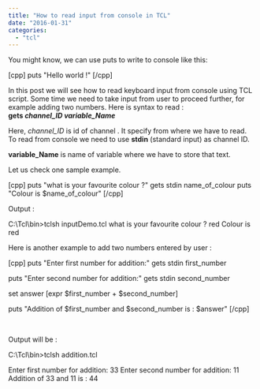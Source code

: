 ```yaml
---
title: "How to read input from console in TCL"
date: "2016-01-31"
categories: 
  - "tcl"
---
```


You might know, we can use puts to write to console like this:

\[cpp\] puts "Hello world !" \[/cpp\]

In this post we will see how to read keyboard input from console using TCL script. Some time we need to take input from user to proceed further, for example adding two numbers. Here is syntax to read : **gets _channel\_ID_ _variable\_Name_**

Here, _channel\_ID_ is id of channel . It specify from where we have to read. To read from console we need to use **stdin** (standard input) as channel ID.

**variable\_Name** is name of variable where we have to store that text.

Let us check one sample example.

\[cpp\] puts "what is your favourite colour ?" gets stdin name\_of\_colour puts "Colour is $name\_of\_colour" \[/cpp\]

Output :

C:\\Tcl\\bin>tclsh inputDemo.tcl what is your favourite colour ? red Colour is red

Here is another example to add two numbers entered by user :

\[cpp\] puts "Enter first number for addition:" gets stdin first\_number

puts "Enter second number for addition:" gets stdin second\_number

set answer \[expr $first\_number + $second\_number\]

puts "Addition of $first\_number and $second\_number is : $answer" \[/cpp\]

 

Output will be :

C:\\Tcl\\bin>tclsh addition.tcl

Enter first number for addition: 33 Enter second number for addition: 11 Addition of 33 and 11 is : 44
